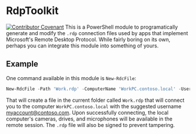 # RdpToolkit
[![Contributor Covenant](https://img.shields.io/badge/Contributor%20Covenant-v2.0%20adopted-ff69b4.svg)](code_of_conduct.md) 
This is a PowerShell module to programatically generate and modify the `.rdp` connection files used by apps that implement Microsoft's Remote Desktop Protocol.  While fairly boring on its own, perhaps you can integrate this module into something of yours.

## Example
One command available in this module is `New-RdcFile`:

```powershell
New-RdcFile -Path 'Work.rdp' -ComputerName 'WorkPC.contoso.local' -UserName 'myaccount@contoso.com' -Redirect Drives,Cameras,AudioCapture -Sign
```

That will create a file in the current folder called `Work.rdp` that will connect you to the computer `WorkPC.contoso.local` with the suggested username myaccount@contoso.com.  Upon successfully connecting, the local computer's cameras, drives, and microphones will be available in the remote session.  The `.rdp` file will also be signed to prevent tampering.